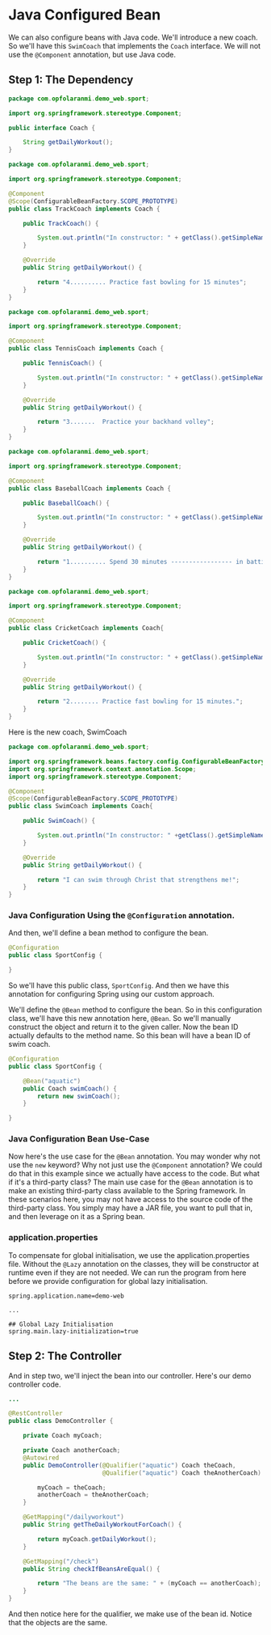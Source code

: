 # Java Configured Bean 

We can also configure beans with Java code. We'll introduce a new coach. So we'll have this `SwimCoach` that implements the `Coach` interface. We will not use the `@Component` annotation, but use Java code. 

## Step 1: The Dependency

```java Coach
package com.opfolaranmi.demo_web.sport;

import org.springframework.stereotype.Component;

public interface Coach {

    String getDailyWorkout();
}

```


```java TrackCoach
package com.opfolaranmi.demo_web.sport;

import org.springframework.stereotype.Component;

@Component
@Scope(ConfigurableBeanFactory.SCOPE_PROTOTYPE)
public class TrackCoach implements Coach {

    public TrackCoach() {

        System.out.println("In constructor: " + getClass().getSimpleName());
    }

    @Override
    public String getDailyWorkout() {

        return "4.......... Practice fast bowling for 15 minutes";
    }
}

```


```java TennisCoach
package com.opfolaranmi.demo_web.sport;

import org.springframework.stereotype.Component;

@Component
public class TennisCoach implements Coach {

    public TennisCoach() {

        System.out.println("In constructor: " + getClass().getSimpleName());
    }

    @Override
    public String getDailyWorkout() {

        return "3.......  Practice your backhand volley";
    }
}

```


```java BaseballCoach
package com.opfolaranmi.demo_web.sport;

import org.springframework.stereotype.Component;

@Component
public class BaseballCoach implements Coach {

    public BaseballCoach() {

        System.out.println("In constructor: " + getClass().getSimpleName());
    }

    @Override
    public String getDailyWorkout() {

        return "1.......... Spend 30 minutes ----------------- in batting practice";
    }
}

```


```java CricketCoach
package com.opfolaranmi.demo_web.sport;

import org.springframework.stereotype.Component;

@Component
public class CricketCoach implements Coach{

    public CricketCoach() {

        System.out.println("In constructor: " + getClass().getSimpleName());
    }

    @Override
    public String getDailyWorkout() {

        return "2........ Practice fast bowling for 15 minutes.";
    }
}

```

Here is the new coach, SwimCoach


```java SwimCoach
package com.opfolaranmi.demo_web.sport;

import org.springframework.beans.factory.config.ConfigurableBeanFactory;
import org.springframework.context.annotation.Scope;
import org.springframework.stereotype.Component;

@Component
@Scope(ConfigurableBeanFactory.SCOPE_PROTOTYPE)
public class SwimCoach implements Coach{

    public SwimCoach() {

        System.out.println("In constructor: " +getClass().getSimpleName());
    }

    @Override
    public String getDailyWorkout() {

        return "I can swim through Christ that strengthens me!";
    }
}

```


### Java Configuration Using the `@Configuration` annotation. 

And then, we'll define a bean method to configure the bean.

```Java SportConfig.java 
@Configuration 
public class SportConfig {

}

```

So we'll have this public class, `SportConfig`. And then we have this annotation for configuring Spring using our custom approach. 

We'll define the `@Bean` method to configure the bean. So in this configuration class, we'll have this new annotation here, `@Bean`. So we'll manually construct the object and return it to the given caller. Now the bean ID actually defaults to the method name. So this bean will have a bean ID of swim coach.


```Java SportConfig.java 
@Configuration 
public class SportConfig {

	@Bean("aquatic")
	public Coach swimCoach() {
		return new swimCoach();
	}

}

```


### Java Configuration Bean Use-Case

Now here's the use case for the `@Bean` annotation. You may wonder why not use the `new` keyword? Why not just use the `@Component` annotation? We could do that in this example since we actually have access to the code. But what if it's a third-party class? The main use case for the `@Bean` annotation is to make an existing third-party class available to the Spring framework. In these scenarios here, you may not have access to the source code of the third-party class. You simply may have a JAR file, you want to pull that in, and then leverage on it as a Spring bean.


### application.properties

To compensate for global initialisation, we use the application.properties file. Without the `@Lazy` annotation on the classes, they will be constructor at runtime even if they are not needed. We can run the program from here before we provide configuration for global lazy initialisation.


```application.properties
spring.application.name=demo-web

...

## Global Lazy Initialisation
spring.main.lazy-initialization=true

```


## Step 2: The Controller

And in step two, we'll inject the bean into our controller. Here's our demo controller code. 


```Java DemoController.java
...

@RestController
public class DemoController {

    private Coach myCoach;

    private Coach anotherCoach;
    @Autowired
    public DemoController(@Qualifier("aquatic") Coach theCoach,
                          @Qualifier("aquatic") Coach theAnotherCoach) {

        myCoach = theCoach;
        anotherCoach = theAnotherCoach;
    }

    @GetMapping("/dailyworkout")
    public String getTheDailyWorkoutForCoach() {

        return myCoach.getDailyWorkout();
    }

    @GetMapping("/check")
    public String checkIfBeansAreEqual() {

        return "The beans are the same: " + (myCoach == anotherCoach);
    }
}

```

And then notice here for the qualifier, we make use of the bean id. Notice that the objects are the same.
